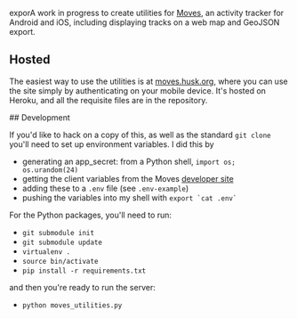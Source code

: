 exporA work in progress to create utilities for [Moves](http://moves-app.com/), an activity 
tracker for Android and iOS, including displaying tracks on a web map and GeoJSON export.

## Hosted

The easiest way to use the utilities is at [moves.husk.org](http://moves.husk.org/), where 
you can use the site simply by authenticating on your mobile device. It's hosted on Heroku, 
and all the requisite files are in the repository.

## Development

If you'd like to hack on a copy of this, as well as the standard `git clone` you'll need to 
set up environment variables. I did this by

* generating an app_secret: from a Python shell, `import os; os.urandom(24)`
* getting the client variables from the Moves [developer site](https://dev.moves-app.com/apps/)
* adding these to a `.env` file (see `.env-example`)
* pushing the variables into my shell with ``export `cat .env` ``

For the Python packages, you'll need to run:

* `git submodule init`
* `git submodule update`
* `virtualenv .`
* `source bin/activate`
* `pip install -r requirements.txt`

and then you're ready to run the server:

* `python moves_utilities.py`
